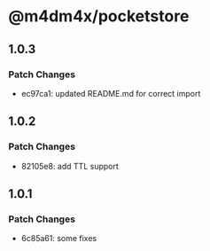 # @m4dm4x/pocketstore

## 1.0.3

### Patch Changes

- ec97ca1: updated README.md for correct import

## 1.0.2

### Patch Changes

- 82105e8: add TTL support

## 1.0.1

### Patch Changes

- 6c85a61: some fixes
